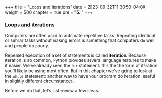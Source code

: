 +++
title = "Loops and iterations"
date = 2023-09-22T11:30:50-04:00
weight = 500
chapter = true
pre = "<b>5. </b>"
+++

### Loops and iterations

Computers are often used to automate repetitive tasks. Repeating identical or
similar tasks without making errors is something that computers do well and
people do poorly.

Repeated execution of a set of statements is called **iteration**.  Because
iteration is so common, Python provides several language features to make it
easier. We&#8217;ve already seen the ```for``` statement: this the
the form of iteration you&#8217;ll likely be using most often.  But in this chapter
we&#8217;ve going to look at the ```while``` statement: another way to have your
program do iteration, useful in slightly different circumstances.

Before we do that, let&#8217;s just review a few ideas...

